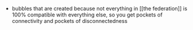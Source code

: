 - bubbles that are created because not everything in [[the federation]] is 100% compatible with everything else, so you get pockets of connectivity and pockets of disconnectedness